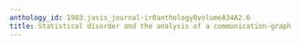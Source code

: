 ```yaml
---
anthology_id: 1983.jasis_journal-ir0anthology0volumeA34A2.6
title: Statistical disorder and the analysis of a communication-graph
---
```

